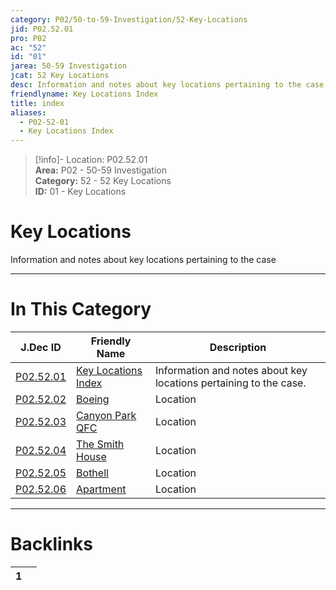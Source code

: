 ```yaml
---  
category: P02/50-to-59-Investigation/52-Key-Locations  
jid: P02.52.01  
pro: P02  
ac: "52"  
id: "01"  
jarea: 50-59 Investigation  
jcat: 52 Key Locations  
desc: Information and notes about key locations pertaining to the case.  
friendlyname: Key Locations Index  
title: index  
aliases:  
  - P02-52-01  
  - Key Locations Index  
---  
```

>[!info]- Location: P02.52.01  
>**Area:** P02 - 50-59 Investigation  
>**Category:** 52 - 52 Key Locations  
>**ID:** 01 - Key Locations  
  
# Key Locations  
  
Information and notes about key locations pertaining to the case  
   
  
  
---  
# In This Category  
  
| J.Dec ID                                                                                                    | Friendly Name                                                                                                     | Description                                                       |  
| ----------------------------------------------------------------------------------------------------------- | ----------------------------------------------------------------------------------------------------------------- | ----------------------------------------------------------------- |  
| [P02.52.01](index.md#)              | [Key Locations Index](index.md#)          | Information and notes about key locations pertaining to the case. |  
| [P02.52.02](./02-Boeing.md#)          | [Boeing](./02-Boeing.md#)                   | Location                                                          |  
| [P02.52.03](./03-Canyon-Park-QFC.md#) | [Canyon Park QFC](./03-Canyon-Park-QFC.md#) | Location                                                          |  
| [P02.52.04](./04-The-Smith-House.md#) | [The Smith House](./04-The-Smith-House.md#) | Location                                                          |  
| [P02.52.05](./05-Bothell.md#)         | [Bothell](./05-Bothell.md#)                 | Location                                                          |  
| [P02.52.06](./06-Apartment.md#)       | [Apartment](./06-Apartment.md#)             | Location                                                          |  
  
  
---  
# Backlinks  
<div><table class="dataview table-view-table"><thead class="table-view-thead"><tr class="table-view-tr-header"><th class="table-view-th"><span></span><span class="dataview small-text">1</span></th><th class="table-view-th"><span></span></th></tr></thead><tbody class="table-view-tbody"></tbody></table></div>